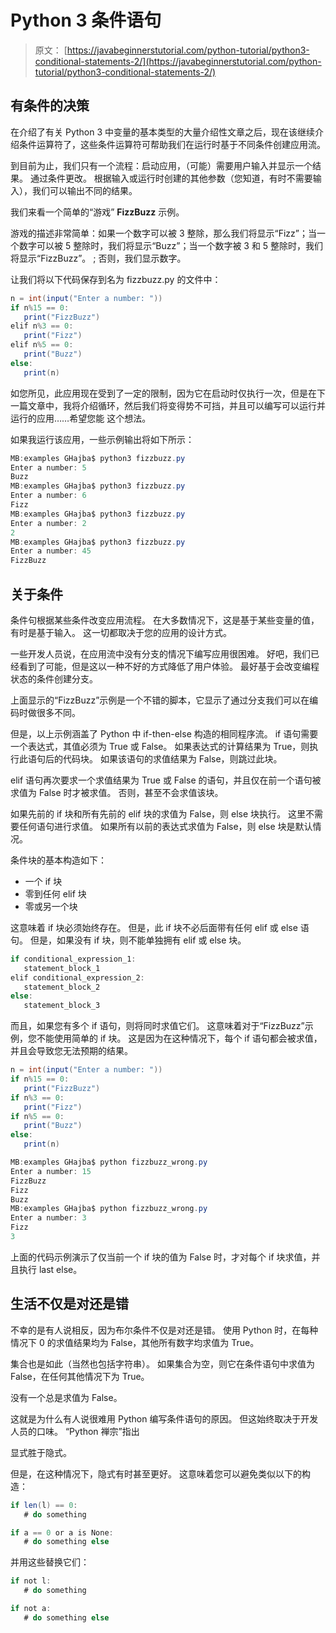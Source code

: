 # Python 3 条件语句

> 原文： [https://javabeginnerstutorial.com/python-tutorial/python3-conditional-statements-2/](https://javabeginnerstutorial.com/python-tutorial/python3-conditional-statements-2/)

## 有条件的决策

在介绍了有关 Python 3 中变量的基本类型的大量介绍性文章之后，现在该继续介绍条件运算符了，这些条件运算符可帮助我们在运行时基于不同条件创建应用流。

到目前为止，我们只有一个流程：启动应用，（可能）需要用户输入并显示一个结果。 通过条件更改。 根据输入或运行时创建的其他参数（您知道，有时不需要输入），我们可以输出不同的结果。

我们来看一个简单的“游戏” **FizzBu​​zz** 示例。

游戏的描述非常简单：如果一个数字可以被 3 整除，那么我们将显示“Fizz”；当一个数字可以被 5 整除时，我们将显示“Buzz”；当一个数字被 3 和 5 整除时，我们将显示“FizzBu​​zz”。 ; 否则，我们显示数字。

让我们将以下代码保存到名为 fizzbuzz.py 的文件中：

```java
n = int(input("Enter a number: "))
if n%15 == 0:
   print("FizzBuzz")
elif n%3 == 0:
   print("Fizz")
elif n%5 == 0:
   print("Buzz")
else:
   print(n)
```

如您所见，此应用现在受到了一定的限制，因为它在启动时仅执行一次，但是在下一篇文章中，我将介绍循环，然后我们将变得势不可挡，并且可以编写可以运行并运行的应用……希望您能 这个想法。

如果我运行该应用，一些示例输出将如下所示：

```java
MB:examples GHajba$ python3 fizzbuzz.py
Enter a number: 5
Buzz
MB:examples GHajba$ python3 fizzbuzz.py
Enter a number: 6
Fizz
MB:examples GHajba$ python3 fizzbuzz.py
Enter a number: 2
2
MB:examples GHajba$ python3 fizzbuzz.py
Enter a number: 45
FizzBuzz
```

## 关于条件

条件句根据某些条件改变应用流程。 在大多数情况下，这是基于某些变量的值，有时是基于输入。 这一切都取决于您的应用的设计方式。

一些开发人员说，在应用流中没有分支的情况下编写应用很困难。 好吧，我们已经看到了可能，但是这以一种不好的方式降低了用户体验。 最好基于会改变编程状态的条件创建分支。

上面显示的“FizzBu​​zz”示例是一个不错的脚本，它显示了通过分支我们可以在编码时做很多不同。

但是，以上示例涵盖了 Python 中 if-then-else 构造的相同程序流。 if 语句需要一个表达式，其值必须为 True 或 False。 如果表达式的计算结果为 True，则执行此语句后的代码块。 如果该语句的求值结果为 False，则跳过此块。

elif 语句再次要求一个求值结果为 True 或 False 的语句，并且仅在前一个语句被求值为 False 时才被求值。 否则，甚至不会求值该块。

如果先前的 if 块和所有先前的 elif 块的求值为 False，则 else 块执行。 这里不需要任何语句进行求值。 如果所有以前的表达式求值为 False，则 else 块是默认情况。

条件块的基本构造如下：

*   一个 if 块
*   零到任何 elif 块
*   零或另一个块

这意味着 if 块必须始终存在。 但是，此 if 块不必后面带有任何 elif 或 else 语句。 但是，如果没有 if 块，则不能单独拥有 elif 或 else 块。

```java
if conditional_expression_1:
   statement_block_1
elif conditional_expression_2:
   statement_block_2
else:
   statement_block_3
```

而且，如果您有多个 if 语句，则将同时求值它们。 这意味着对于“FizzBu​​zz”示例，您不能使用简单的 if 块。 这是因为在这种情况下，每个 if 语句都会被求值，并且会导致您无法预期的结果。

```java
n = int(input("Enter a number: "))
if n%15 == 0:
   print("FizzBuzz")
if n%3 == 0:
   print("Fizz")
if n%5 == 0:
   print("Buzz")
else:
   print(n)

MB:examples GHajba$ python fizzbuzz_wrong.py
Enter a number: 15
FizzBuzz
Fizz
Buzz
MB:examples GHajba$ python fizzbuzz_wrong.py
Enter a number: 3
Fizz
3
```

上面的代码示例演示了仅当前一个 if 块的值为 False 时，才对每个 if 块求值，并且执行 last else。

## 生活不仅是对还是错

不幸的是有人说相反，因为布尔条件不仅是对还是错。 使用 Python 时，在每种情况下 0 的求值结果均为 False，其他所有数字均求值为 True。

集合也是如此（当然也包括字符串）。 如果集合为空，则它在条件语句中求值为 False，在任何其他情况下为 True。

没有一个总是求值为 False。

这就是为什么有人说很难用 Python 编写条件语句的原因。 但这始终取决于开发人员的口味。 “Python 禅宗”指出

显式胜于隐式。

但是，在这种情况下，隐式有时甚至更好。 这意味着您可以避免类似以下的构造：

```java
if len(l) == 0:
   # do something

if a == 0 or a is None:
   # do something else
```

并用这些替换它们：

```java
if not l:
   # do something

if not a:
   # do something else
```

